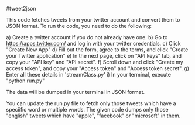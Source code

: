 #tweet2json

This code fetches tweets from your twitter account and convert them to JSON format. To run the code, you need to do the following:

a) Create a twitter account if you do not already have one.
b) Go to https://apps.twitter.com/ and log in with your twitter credentials.
c) Click "Create New App"
d) Fill out the form, agree to the terms, and click "Create your Twitter application"
e) In the next page, click on "API keys" tab, and copy your "API key" and "API secret".
f) Scroll down and click "Create my access token", and copy your "Access token" and "Access token secret".
g) Enter all these details in 'streamClass.py'
i) In your terminal, execute "python run.py"

The data will be dumped in your terminal in JSON format.

You can update the run.py file to fetch only those tweets which have a speciific word or multiple words. The given code dumps only those "english" tweets which have "apple", "facebook" or "microsoft" in them. 
